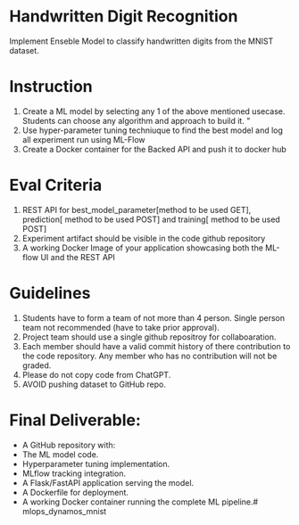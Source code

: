 #  Handwritten Digit Recognition
Implement Enseble Model to classify handwritten digits from the MNIST dataset.

# Instruction
1. Create a ML model by selecting any 1 of the above mentioned usecase. 
Students can choose any algorithm and approach to build it. "
2. Use hyper-parameter tuning techniuque to find the best model and log all experiment run using ML-Flow
3. Create a Docker container for the Backed API and push it to docker hub

# Eval Criteria
1. REST API for best_model_parameter[method to be used GET], prediction[ method to be used POST] and training[ method to be used POST]
2. Experiment artifact should be visible in the code github repository
3. A working Docker Image of your application showcasing both the ML-flow UI and the REST API

# Guidelines
1. Students have to form a team of not more than 4 person. Single person team not recommended (have to take prior approval).
2. Project team should use a single github repositroy for collaboaration.
3. Each member should have a valid commit history of there contribution to the code repository. Any member who has no contribution will not be graded.
4. Please do not copy code from ChatGPT.
5. AVOID pushing dataset to GitHub repo.

# Final Deliverable:
* A GitHub repository with:
* The ML model code.
* Hyperparameter tuning implementation.
* MLflow tracking integration.
* A Flask/FastAPI application serving the model.
* A Dockerfile for deployment.
* A working Docker container running the complete ML pipeline.# mlops_dynamos_mnist

